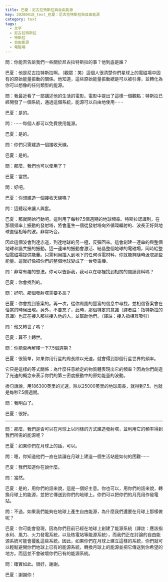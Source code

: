 ```yaml
---
title: 巴夏：尼古拉特斯拉與自由能源
key: 20200418_text_巴夏：尼古拉特斯拉與自由能源
category: text
tags:
  - 文字
  - 尼古拉特斯拉
  - 特斯拉
  - 自由能源
  - 電磁場
---
```


問：你能否告訴我們一些關於尼古拉特斯拉的事？他到底是誰？

巴夏：他是尼古拉特斯拉啊。（觀眾：笑）這個人很清楚你們星球上的電磁場中固有的原始能量振動的關係。他知道，這些原始能量振動總是可以被引導，並轉化為你可以想像的任何類型的能源。

問：我最近看了一部講述他的生活的電影。電影中提出了這樣一個觀點：特斯拉已經開發了一個系統，通過這個系統，能源可以自由地使用⋯⋯

巴夏：是的。

問：⋯⋯每個人都可以免費使用能源。

巴夏：是的。

問：你們只需建造一個接收天線。

巴夏：是的。

問：那麼，我們也可以使用了？

巴夏：當然。

問：好吧。

巴夏：你想建造一個接收天線嗎？

問：這聽起來讓人興奮。

巴夏：那就開始行動吧。這利用了每秒7.5個週期的地球頻率。特斯拉認識到，在那個頻率上振動的發射塔，將會產生一個從發射塔向外循環輻射的、波長正好與地球直徑相等的波。非常巧合。

因此這個波會到達赤道，到達地球的另一極，反彈回來。這會創建一連串的與整個地球和諧共振的振動。這一連串的振動會激活、結晶整個地球的電磁場，同時給整個電磁場提供能量。只需利用插入到地下的任何導電材料，你就能夠隨時汲取那些能量。這就好像把你們的整個地球變成了一台發電機。

問：非常有趣的想法。你可以告訴我，我可以在哪裡找到相關的閱讀資料嗎？

巴夏：你會找到的。

問：好吧。那個發射塔需要多高？

巴夏：你會找到答案的。再一次，從你周圍的豐富的信息中尋找，並相信答案會在恰當的時候出現。另外，不要忘了，此時，那個特定的意識（譯者註：指特斯拉的意識）也正在接入那些接入他的人，並幫助他們。（譯註：接入指相互吸引）

問：他又轉世了嗎？

巴夏：算不上轉世。

問：你能否再解釋一下7.5個週期？

巴夏：很簡單，如果你用行星的周長除以光速，就會得到那個行星世界的頻率。

它只是這樣的等式關係：為什麼任意給定的物質體表現出它的頻率？因為你們創造了光速的概念來表示你們的第三密度振動中的原始能量的波動。

換句話說，用186300英里的光速，除以25000英里的地球周長，就得到7.5。也就是每秒7.5個週期。

問：我明白了。

巴夏：很好。

---

問：那麼，我們是否可以在月球上以同樣的方式建造發射塔，並利用它的頻率得到我們所需的能源呢？

巴夏：如果你們在月球上的話，可以。

問：嗯，你知道他們一直在談論在月球上建造一個生活站是如何的困難⋯⋯

巴夏：我們知道你在說什麼。

問：當然。

巴夏：是的，用你們的話來說，這是一個好主意。你也可以，用你們的話來說，轉換月球上的能源，並把它傳送到你們的地球上。你們可以把你們的月亮用作發電站。

問：不過，如果我們能夠在地球上產生自由能源，為什麼我們還要在月球上那樣做呢？

巴夏：你可能會發現，因為你們目前已經在地球上創建了能源系統（譯註：應該指水利、風力、火力發電系統，以及核電站等能源系統），而我們正在討論的自由能源系統可能會擾亂這些系統。因此，如果你們在月球上建立這樣的系統，你們就可以輕鬆避開你們地球上已有的能源系統，轉換月球上的能源並把它傳送到你希望的地方。而這並不會破壞你們已有的能源系統。

問：確實如此。很好，謝謝。

巴夏：謝謝你！
